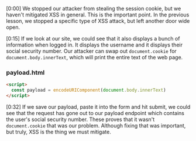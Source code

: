 [0:00] We stopped our attacker from stealing the session cookie, but we haven't mitigated XSS in general. This is the important point. In the previous lesson, we stopped a specific type of XSS attack, but left another door wide open.

[0:15] If we look at our site, we could see that it also displays a bunch of information when logged in. It displays the username and it displays their social security number. Our attacker can swap out `document.cookie` for `document.body.innerText`, which will print the entire text of the web page.

### payload.html

```html
<script>
  const payload = encodeURIComponent(document.body.innerText)
</script>
```

[0:32] If we save our payload, paste it into the form and hit submit, we could see that the request has gone out to our payload endpoint which contains the user's social security number. These proves that it wasn't `document.cookie` that was our problem. Although fixing that was important, but truly, XSS is the thing we must mitigate.